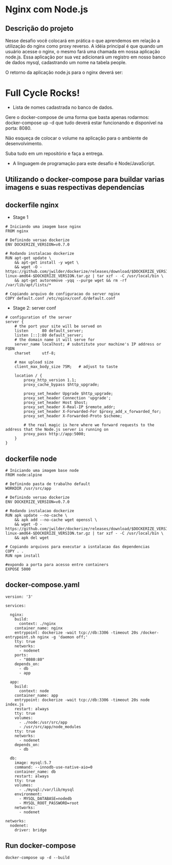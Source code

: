 # Nginx com Node.js

## Descrição do projeto 

Nesse desafio você colocará em prática o que aprendemos em relação a utilização do nginx como proxy reverso. A idéia principal é que quando um usuário acesse o nginx,
o mesmo fará uma chamada em nossa aplicação node.js. Essa aplicação por sua vez adicionará um registro em nosso banco de dados mysql, cadastrando um nome na tabela people.

O retorno da aplicação node.js para o nginx deverá ser:

<h1>Full Cycle Rocks!</h1>

- Lista de nomes cadastrada no banco de dados.

Gere o docker-compose de uma forma que basta apenas rodarmos: docker-compose up -d que tudo deverá estar funcionando e disponível na porta: 8080.

Não esqueça de colocar o volume na aplicação para o ambiente de desenvolvimento. 

Suba tudo em um repositório e faça a entrega.

* A linguagem de programação para este desafio é Node/JavaScript.

## Utilizando o docker-compose para buildar varias imagens e suas respectivas dependencias

## dockerfile nginx 

- Stage 1

```
# Iniciando uma imagem base nginx
FROM nginx

# Definindo versao dockerize
ENV DOCKERIZE_VERSION=v0.7.0

# Rodando instalacao dockerize
RUN apt-get update \
    && apt-get install -y wget \
    && wget -O - https://github.com/jwilder/dockerize/releases/download/$DOCKERIZE_VERSION/dockerize-linux-amd64-$DOCKERIZE_VERSION.tar.gz | tar xzf - -C /usr/local/bin \
    && apt-get autoremove -yqq --purge wget && rm -rf /var/lib/apt/lists/*

# Copiando arquivo de configuracao do server nginx
COPY default.conf /etc/nginx/conf.d/default.conf

```
- Stage 2: server conf
```
# configuration of the server
server {
    # the port your site will be served on
    listen      80 default_server;
    listen [::]:80 default_server;
    # the domain name it will serve for
    server_name localhost; # substitute your machine's IP address or FQDN
    charset     utf-8;

    # max upload size
    client_max_body_size 75M;   # adjust to taste

    location / {
        proxy_http_version 1.1;
        proxy_cache_bypass $http_upgrade;

        proxy_set_header Upgrade $http_upgrade;
        proxy_set_header Connection 'upgrade';
        proxy_set_header Host $host;
        proxy_set_header X-Real-IP $remote_addr;
        proxy_set_header X-Forwarded-For $proxy_add_x_forwarded_for;
        proxy_set_header X-Forwarded-Proto $scheme;

        # the real magic is here where we forward requests to the address that the Node.js server is running on
        proxy_pass http://app:5000;
    }
}
```

## dockerfile node

```
# Iniciando uma imagem base node
FROM node:alpine

# Definindo pasta de trabalho default
WORKDIR /usr/src/app

# Definindo versao dockerize
ENV DOCKERIZE_VERSION=v0.7.0

# Rodando instalacao dockerize
RUN apk update --no-cache \
    && apk add --no-cache wget openssl \
    && wget -O - https://github.com/jwilder/dockerize/releases/download/$DOCKERIZE_VERSION/dockerize-linux-amd64-$DOCKERIZE_VERSION.tar.gz | tar xzf - -C /usr/local/bin \
    && apk del wget

# Copiando arquivos para executar a isntalacao das dependencias
COPY . .
RUN npm install

#expondo a porta para acesso entre containers
EXPOSE 5000
```

## docker-compose.yaml

```
version: '3'

services:

  nginx:
    build: 
      context: ./nginx
    container_name: nginx
    entrypoint: dockerize -wait tcp://db:3306 -timeout 20s /docker-entrypoint.sh nginx -g 'daemon off;'
    tty: true
    networks:
      - nodenet
    ports:
      - "8080:80"
    depends_on:
      - db
      - app

  app:
    build: 
      context: node
    container_name: app
    entrypoint: dockerize -wait tcp://db:3306 -timeout 20s node index.js
    restart: always
    tty: true
    volumes:
      - ./node:/usr/src/app
      - /usr/src/app/node_modules
    tty: true
    networks:
      - nodenet
    depends_on:
      - db

  db:
    image: mysql:5.7
    command: --innodb-use-native-aio=0
    container_name: db
    restart: always
    tty: true
    volumes:
      - ./mysql:/var/lib/mysql
    environment:
      - MYSQL_DATABASE=nodedb
      - MYSQL_ROOT_PASSWORD=root
    networks:
      - nodenet

networks:
  nodenet:
    driver: bridge
```

## Run docker-compose

```
docker-compose up -d --build
```
